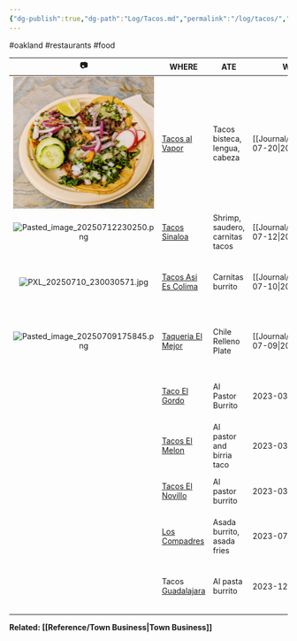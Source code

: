 ```yaml
---
{"dg-publish":true,"dg-path":"Log/Tacos.md","permalink":"/log/tacos/","title":"Taco Log","noteIcon":"2","updated":"2025-07-20T18:55:20.899-07:00"}
---
```


#oakland #restaurants #food 

|                  📷                  | WHERE                                                                                                                              | ATE                             | WHEN           | THOUGHTS                                                       |    💸     |
| :----------------------------------: | ---------------------------------------------------------------------------------------------------------------------------------- | ------------------------------- | -------------- | -------------------------------------------------------------- | :-------: |
|         ![1000002956.jpg](/img/user/System/Uploads/1000002956.jpg)          | [Tacos al Vapor](https://www.yelp.com/biz/tacos-al-vapor-oakland-3)                                                                | Tacos bisteca, lengua, cabeza   | [[Journal/2025/2025-07-20\|2025-07-20]] | Different - steamed! No grease, bright flavors, great texture. | $14<br>📱 |
| ![Pasted_image_20250712230250.png](/img/user/System/Uploads/Pasted_image_20250712230250.png) | [Tacos Sinaloa](https://tacossinaloaoakland.com/)                                                                                  | Shrimp, saudero, carnitas tacos | [[Journal/2025/2025-07-12\|2025-07-12]] | The saudero is underrated.                                     | $11<br>💳 |
|   ![PXL_20250710_230030571.jpg](/img/user/System/Uploads/PXL_20250710_230030571.jpg)    | [Tacos Asi Es Colima](https://www.yelp.com/biz/tacos-asi-es-colima-oakland-2)                                                      | Carnitas burrito                | [[Journal/2025/2025-07-10\|2025-07-10]] | Very good, lots of onion. Red sauce is fire roasted. Spicy!    |   $14💳   |
| ![Pasted_image_20250709175845.png](/img/user/System/Uploads/Pasted_image_20250709175845.png) | [Taqueria El Mejor](https://www.yelp.com/biz/taqueria-la-mejor-oakland)                                                            | Chile Relleno Plate             | [[Journal/2025/2025-07-09\|2025-07-09]] | Really good, large portions, cheap. Also serve baby burritos.  | $15<br>💵 |
|                                      | [Taco El Gordo](https://www.yelp.com/biz/tacos-el-gordo-oakland-2)                                                                 | Al Pastor Burrito               | 2023-03-13     | Excellent, good crema, next time try saudero.                  |    💳     |
|                                      | [Tacos El Melon](https://www.yelp.com/biz/tacos-el-melon-oakland-2)                                                                | Al pastor and birria taco       | 2023-03-14     | Cheap, everything was really good.                             |    💳     |
|                                      | [Tacos El Novillo](https://www.yelp.com/biz/tacos-el-novillo-oakland-2)                                                            | Al pastor burrito               | 2023-03-17     | LARGE burrito. Next time do asada.                             |    💳     |
|                                      | [Los Compadres](https://www.yelp.com/biz/los-compadres-taco-truck-oakland-2)                                                       | Asada burrito, asada fries      | 2023-07-22     | Best asada in Fruitvale. Friendly guys, really cheap.          | $12<br>💳 |
|                                      | Tacos [Guadalajara](https://www.google.com/search?channel=frs&client=firefox-b-1-d&q=tacos+guadalajara#rlimm=10656403252407561765) | Al pasta burrito                | 2023-12-19     | Al pastor was good, red sauce was better than most.            |    💳     |
|                                      |                                                                                                                                    |                                 |                |                                                                |           |

**Related: [[Reference/Town Business\|Town Business]]**